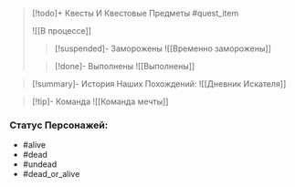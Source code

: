 > [!todo]+ Квесты И Квестовые Предметы
> #quest_item
>
> ![[В процессе]]
>
> > [!suspended]- Заморожены
> > ![[Временно заморожены]]
>
> > [!done]- Выполнены
> > ![[Выполнены]]

> [!summary]- История Наших Похождений:
> ![[Дневник Искателя]]

> [!tip]- Команда
> ![[Команда мечты]]

### Статус Персонажей:

- #alive
- #dead
- #undead
- #dead_or_alive

